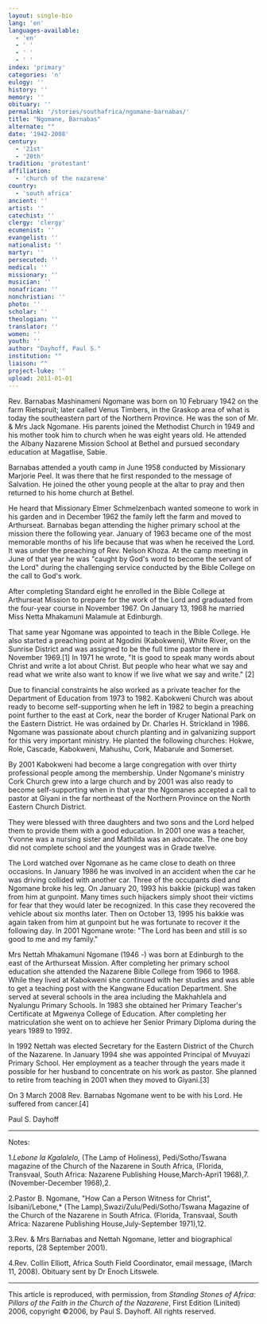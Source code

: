 ```yaml
---
layout: single-bio
lang: 'en'
languages-available:
  - 'en'
  - ' '
  - ' '
  - ' '
index: 'primary'
categories: 'n'
eulogy: ''
history: ''
memory: ''
obituary: ''
permalink: '/stories/southafrica/ngomane-barnabas/'
title: "Ngomane, Barnabas"
alternate: ""
date: '1942-2008'
century:
  - '21st'
  - '20th'
tradition: 'protestant'
affiliation:
  - 'church of the nazarene'
country:
  - 'south africa'
ancient: ''
artist: ''
catechist: ''
clergy: 'clergy'
ecumenist: ''
evangelist: ''
nationalist: ''
martyr: ''
persecuted: ''
medical: ''
missionary: ''
musician: ''
nonafrican: ''
nonchristian: ''
photo: ''
scholar: ''
theologian: ''
translator: ''
women: ''
youth: ''
author: "Dayhoff, Paul S."
institution: ""
liaison: ""
project-luke: ''
upload: 2011-01-01
---
```




Rev. Barnabas Mashinameni Ngomane was born on 10 February 1942 on the farm Rietspruit; later called Venus Timbers, in the Graskop area of what is today the southeastern part of the Northern Province. He was the son of Mr. & Mrs Jack Ngomane. His parents joined the Methodist Church in 1949 and his mother took him to church when he was eight years old. He attended the Albany Nazarene Mission School at Bethel and pursued secondary education at Magatlise, Sabie.

Barnabas attended a youth camp in June 1958 conducted by Missionary Marjorie Peel. It was there that he first responded to the message of Salvation. He joined the other young people at the altar to pray and then returned to his home church at Bethel.

He heard that Missionary Elmer Schmelzenbach wanted someone to work in his garden and in December 1962 the family left the farm and moved to Arthurseat.  Barnabas began attending the higher primary school at the mission there the following year. January of 1963 became one of the most memorable months of his life because that was when he received the Lord. It was under the preaching of Rev. Nelson Khoza. At the camp meeting in June of that year he was "caught by God's word to become the servant of the Lord" during the challenging service conducted by the Bible College on the call to God's work.

After completing Standard eight he enrolled in the Bible College at Arthurseat Mission to prepare for the work of the Lord and graduated from the four-year course in November 1967.  On January 13, 1968 he married Miss Netta Mhakamuni Malamule at Edinburgh.

That same year Ngomane was appointed to teach in the Bible College.  He also started a preaching point at Ngodini (Kabokweni), White River, on the Sunrise District and was assigned to be the full time pastor there in November 1969.[1] In 1971 he wrote, "It is good to speak many words about Christ and write a lot about Christ.  But people who hear what we say and read what we write also want to know if we live what we say and write." [2]

Due to financial constraints he also worked as a private teacher for the Department of Education from 1973 to 1982. Kabokweni Church was about ready to become self-supporting when he left in 1982 to begin a preaching point further to the east at Cork, near the border of Kruger National Park on the Eastern District. He was ordained by Dr. Charles H. Strickland in 1986.  Ngomane was passionate about church planting and in galvanizing support for this very important ministry. He planted the following churches: Hokwe, Role, Cascade, Kabokweni, Mahushu, Cork, Mabarule and Somerset.

By 2001 Kabokweni had become a large congregation with over thirty professional people among the membership.  Under Ngomane's ministry Cork Church grew into a large church and by 2001 was also ready to become self-supporting when in that year the Ngomanes accepted a call to pastor at Giyani in the far northeast of the Northern Province on the North Eastern Church District.

They were blessed with three daughters and two sons and the Lord helped them to provide them with a good education.  In 2001 one was a teacher, Yvonne was a nursing sister and Mathilda was an advocate.  The one boy did not complete school and the youngest was in Grade twelve.

The Lord watched over Ngomane as he came close to death on three occasions.  In January 1986 he was involved in an accident when the car he was driving collided with another car.  Three of the occupants died and Ngomane broke his leg.  On January 20, 1993 his bakkie (pickup) was taken from him at gunpoint.  Many times such hijackers simply shoot their victims for fear that they would later be recognized.  In this case they recovered the vehicle about six months later.  Then on October 13, 1995 his bakkie was again taken from him at gunpoint but he was fortunate to recover it the following day.  In 2001 Ngomane wrote: "The Lord has been and still is so good to me and my family."

Mrs Nettah Mhakamuni Ngomane (1946 -) was born at Edinburgh to the east of the Arthurseat Mission.  After completing her primary school education she attended the Nazarene Bible College from 1966 to 1968.  While they lived at Kabokweni she continued with her studies and was able to get a teaching post with the Kangwane Education Department.  She served at several schools in the area including the Makhahlela and Nyalungu Primary Schools.  In 1983 she obtained her Primary Teacher's Certificate at Mgwenya College of Education.  After completing her matriculation she went on to achieve her Senior Primary Diploma during the years 1989 to 1992.

In 1992 Nettah was elected Secretary for the Eastern District of the Church of the Nazarene. In January 1994 she was appointed Principal of Mvuyazi Primary School.   Her employment as a teacher through the years made it possible for her husband to concentrate on his work as pastor.   She planned to retire from teaching in 2001 when they  moved to Giyani.[3]

On 3 March 2008 Rev. Barnabas Ngomane went to be with his Lord.  He suffered from cancer.[4]

Paul S. Dayhoff

---

Notes:

1.*Lebone la Kgalalelo,* (The Lamp of Holiness), Pedi/Sotho/Tswana magazine of the Church of the Nazarene in South Africa, (Florida, Transvaal, South Africa: Nazarene Publishing House,March-Apri1 1968),7.(November-December 1968),2.

2.Pastor B. Ngomane,  "How Can a Person Witness for Christ", Isibani/Lebone,*  (The Lamp),Swazi/Zulu/Pedi/Sotho/Tswana Magazine of the Church of the Nazarene in South Africa. (Florida, Transvaal, South Africa: Nazarene Publishing House,July-September 1971),12.

3.Rev. & Mrs Barnabas and Nettah Ngomane, letter and biographical reports, (28 September 2001).

4.Rev. Collin Elliott, Africa South Field Coordinator, email message, (March 11, 2008).  Obituary sent by Dr Enoch Litswele.

---

This article is reproduced, with permission, from *Standing Stones of Africa: Pillars of the Faith in the Church of the Nazarene*, First Edition (Linited) 2006, copyright ©2006, by Paul S. Dayhoff.  All rights reserved.
